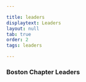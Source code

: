```yaml
---

title: leaders
displaytext: Leaders
layout: null
tab: true
order: 2
tags: leaders

---
```

### Boston Chapter Leaders